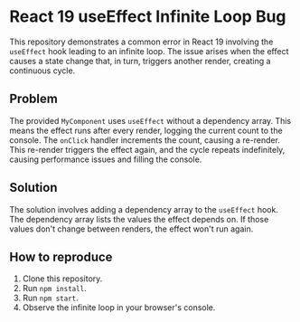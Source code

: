 # React 19 useEffect Infinite Loop Bug

This repository demonstrates a common error in React 19 involving the `useEffect` hook leading to an infinite loop. The issue arises when the effect causes a state change that, in turn, triggers another render, creating a continuous cycle.

## Problem

The provided `MyComponent` uses `useEffect` without a dependency array. This means the effect runs after every render, logging the current count to the console.  The `onClick` handler increments the count, causing a re-render. This re-render triggers the effect again, and the cycle repeats indefinitely, causing performance issues and filling the console.

## Solution

The solution involves adding a dependency array to the `useEffect` hook.  The dependency array lists the values the effect depends on.  If those values don't change between renders, the effect won't run again.

## How to reproduce

1. Clone this repository.
2. Run `npm install`.
3. Run `npm start`.
4. Observe the infinite loop in your browser's console.